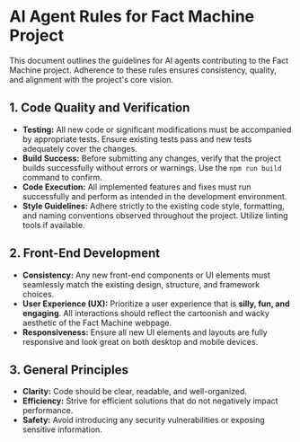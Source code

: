 # AI Agent Rules for Fact Machine Project

This document outlines the guidelines for AI agents contributing to the Fact Machine project. Adherence to these rules ensures consistency, quality, and alignment with the project's core vision.

## 1. Code Quality and Verification

*   **Testing:** All new code or significant modifications must be accompanied by appropriate tests. Ensure existing tests pass and new tests adequately cover the changes.
*   **Build Success:** Before submitting any changes, verify that the project builds successfully without errors or warnings. Use the `npm run build` command to confirm.
*   **Code Execution:** All implemented features and fixes must run successfully and perform as intended in the development environment.
*   **Style Guidelines:** Adhere strictly to the existing code style, formatting, and naming conventions observed throughout the project. Utilize linting tools if available.

## 2. Front-End Development

*   **Consistency:** Any new front-end components or UI elements must seamlessly match the existing design, structure, and framework choices.
*   **User Experience (UX):** Prioritize a user experience that is **silly, fun, and engaging**. All interactions should reflect the cartoonish and wacky aesthetic of the Fact Machine webpage.
*   **Responsiveness:** Ensure all new UI elements and layouts are fully responsive and look great on both desktop and mobile devices.

## 3. General Principles

*   **Clarity:** Code should be clear, readable, and well-organized.
*   **Efficiency:** Strive for efficient solutions that do not negatively impact performance.
*   **Safety:** Avoid introducing any security vulnerabilities or exposing sensitive information.
